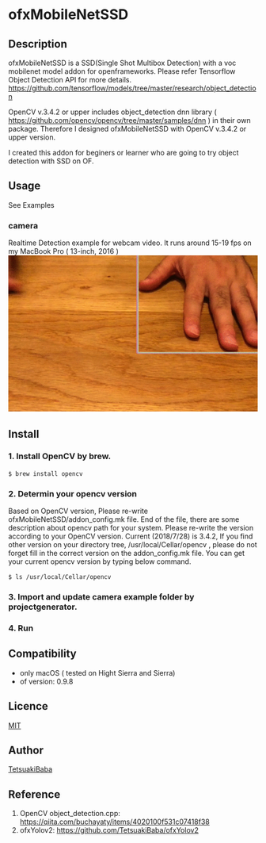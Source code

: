 # ofxMobileNetSSD

## Description
ofxMobileNetSSD is a SSD(Single Shot Multibox Detection) with a voc mobilenet model addon for openframeworks.
Please refer Tensorflow Object Detection API for more details. https://github.com/tensorflow/models/tree/master/research/object_detection

OpenCV v.3.4.2 or upper includes object_detection dnn library ( https://github.com/opencv/opencv/tree/master/samples/dnn ) in
their own package. Therefore I designed ofxMobileNetSSD with OpenCV v.3.4.2 or upper version.

I created this addon for beginers or learner who are going to try object detection with SSD on OF.

## Usage
See Examples

### camera
Realtime Detection example for webcam video. It runs around 15-19 fps on my MacBook Pro ( 13-inch, 2016 )
![demo video](ofxMobileNetSSD.gif)

## Install
### 1. Install OpenCV by brew.

    $ brew install opencv

### 2. Determin your opencv version
Based on OpenCV version, Please re-write ofxMobileNetSSD/addon_config.mk file. End of the file, there are some description about opencv path for your system. Please re-write the version according to your OpenCV version. Current (2018/7/28) is 3.4.2, If you find other version on your directory tree, /usr/local/Cellar/opencv , please do not forget fill in the correct version on the addon_config.mk file. You can get your current opencv version by typing below command.

    $ ls /usr/local/Cellar/opencv

### 3. Import and update camera example folder by projectgenerator. 
### 4. Run

## Compatibility
- only macOS ( tested on Hight Sierra and Sierra)
- of version: 0.9.8

## Licence
[MIT](https://opensource.org/licenses/MIT)

## Author
[TetsuakiBaba](https://github.com/TetsuakiBaba)

## Reference
1. OpenCV object_detection.cpp: https://qiita.com/buchayaty/items/4020100f531c07418f38
2. ofxYolov2: https://github.com/TetsuakiBaba/ofxYolov2
